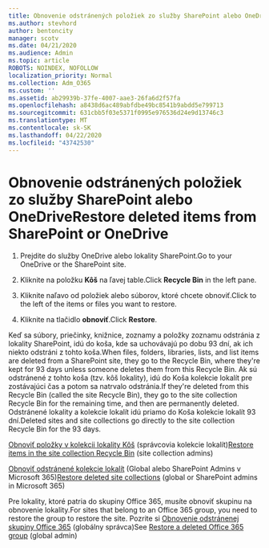 ```yaml
---
title: Obnovenie odstránených položiek zo služby SharePoint alebo OneDrive
ms.author: stevhord
author: bentoncity
manager: scotv
ms.date: 04/21/2020
ms.audience: Admin
ms.topic: article
ROBOTS: NOINDEX, NOFOLLOW
localization_priority: Normal
ms.collection: Adm_O365
ms.custom: ''
ms.assetid: ab29939b-37fe-4007-aae3-26fa6d2f57fa
ms.openlocfilehash: a8438d6ac489abfdbe49bc8541b9abdd5e799713
ms.sourcegitcommit: 631cbb5f03e5371f0995e976536d24e9d13746c3
ms.translationtype: MT
ms.contentlocale: sk-SK
ms.lasthandoff: 04/22/2020
ms.locfileid: "43742530"
---
```

# <a name="restore-deleted-items-from-sharepoint-or-onedrive"></a><span data-ttu-id="b6f47-102">Obnovenie odstránených položiek zo služby SharePoint alebo OneDrive</span><span class="sxs-lookup"><span data-stu-id="b6f47-102">Restore deleted items from SharePoint or OneDrive</span></span>

1. <span data-ttu-id="b6f47-103">Prejdite do služby OneDrive alebo lokality SharePoint.</span><span class="sxs-lookup"><span data-stu-id="b6f47-103">Go to your OneDrive or the SharePoint site.</span></span>
    
2. <span data-ttu-id="b6f47-104">Kliknite na položku **Kôš** na ľavej table.</span><span class="sxs-lookup"><span data-stu-id="b6f47-104">Click **Recycle Bin** in the left pane.</span></span> 
    
3. <span data-ttu-id="b6f47-105">Kliknite naľavo od položiek alebo súborov, ktoré chcete obnoviť.</span><span class="sxs-lookup"><span data-stu-id="b6f47-105">Click to the left of the items or files you want to restore.</span></span>
    
4. <span data-ttu-id="b6f47-106">Kliknite na tlačidlo **obnoviť**.</span><span class="sxs-lookup"><span data-stu-id="b6f47-106">Click **Restore**.</span></span> 
    
<span data-ttu-id="b6f47-107">Keď sa súbory, priečinky, knižnice, zoznamy a položky zoznamu odstránia z lokality SharePoint, idú do koša, kde sa uchovávajú po dobu 93 dní, ak ich niekto odstráni z tohto koša.</span><span class="sxs-lookup"><span data-stu-id="b6f47-107">When files, folders, libraries, lists, and list items are deleted from a SharePoint site, they go to the Recycle Bin, where they're kept for 93 days unless someone deletes them from this Recycle Bin.</span></span> <span data-ttu-id="b6f47-108">Ak sú odstránené z tohto koša (tzv. kôš lokality), idú do Koša kolekcie lokalít pre zostávajúci čas a potom sa natrvalo odstránia.</span><span class="sxs-lookup"><span data-stu-id="b6f47-108">If they're deleted from this Recycle Bin (called the site Recycle Bin), they go to the site collection Recycle Bin for the remaining time, and then are permanently deleted.</span></span> <span data-ttu-id="b6f47-109">Odstránené lokality a kolekcie lokalít idú priamo do Koša kolekcie lokalít 93 dní.</span><span class="sxs-lookup"><span data-stu-id="b6f47-109">Deleted sites and site collections go directly to the site collection Recycle Bin for the 93 days.</span></span>
  
<span data-ttu-id="b6f47-110">[Obnoviť položky v kolekcii lokality Kôš](https://go.microsoft.com/fwlink/?linkid=867800) (správcovia kolekcie lokalít)</span><span class="sxs-lookup"><span data-stu-id="b6f47-110">[Restore items in the site collection Recycle Bin](https://go.microsoft.com/fwlink/?linkid=867800) (site collection admins)</span></span> 
  
<span data-ttu-id="b6f47-111">[Obnoviť odstránené kolekcie lokalít](https://go.microsoft.com/fwlink/?linkid=867660) (Global alebo SharePoint Admins v Microsoft 365)</span><span class="sxs-lookup"><span data-stu-id="b6f47-111">[Restore deleted site collections](https://go.microsoft.com/fwlink/?linkid=867660) (global or SharePoint admins in Microsoft 365)</span></span> 
  
<span data-ttu-id="b6f47-112">Pre lokality, ktoré patria do skupiny Office 365, musíte obnoviť skupinu na obnovenie lokality.</span><span class="sxs-lookup"><span data-stu-id="b6f47-112">For sites that belong to an Office 365 group, you need to restore the group to restore the site.</span></span> <span data-ttu-id="b6f47-113">Pozrite si [Obnovenie odstránenej skupiny Office 365](https://go.microsoft.com/fwlink/?linkid=867802) (globálny správca)</span><span class="sxs-lookup"><span data-stu-id="b6f47-113">See [Restore a deleted Office 365 group](https://go.microsoft.com/fwlink/?linkid=867802) (global admin)</span></span> 
  

